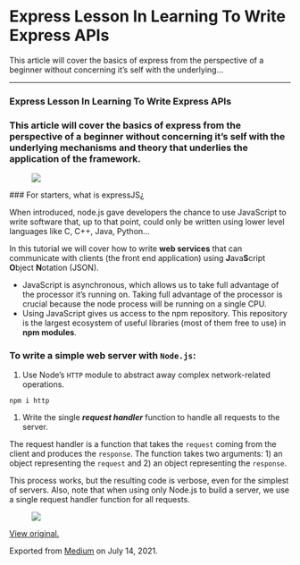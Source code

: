 # Express Lesson In Learning To Write Express APIs

This article will cover the basics of express from the perspective of a beginner without concerning it’s self with the underlying…

---

### Express Lesson In Learning To Write Express APIs

### This article will cover the basics of express from the perspective of a beginner without concerning it’s self with the underlying mechanisms and theory that underlies the application of the framework. 

<figure><img src="https://cdn-images-1.medium.com/max/800/0*yUozFGA0FQpjcXFf.gif" class="graf-image" /></figure>### For starters, what is expressJS¿

When introduced, node.js gave developers the chance to use JavaScript to write software that, up to that point, could only be written using lower level languages like C, C++, Java, Python…

In this tutorial we will cover how to write **web services** that can communicate with clients (the front end application) using **J**ava**S**cript **O**bject **N**otation (JSON).

- <span id="5334">JavaScript is asynchronous, which allows us to take full advantage of the processor it’s running on. Taking full advantage of the processor is crucial because the node process will be running on a single CPU.</span>
- <span id="0b8b">Using JavaScript gives us access to the npm repository. This repository is the largest ecosystem of useful libraries (most of them free to use) in **npm modules**.</span>

### To write a simple web server with `Node.js`:

1.  <span id="7e3f">Use Node’s `HTTP` module to abstract away complex network-related operations.</span>

<!-- -->

    npm i http

1.  <span id="50b0">Write the single **_request handler_** function to handle all requests to the server.</span>

The request handler is a function that takes the `request` coming from the client and produces the `response`. The function takes two arguments: 1) an object representing the `request` and 2) an object representing the `response`.

This process works, but the resulting code is verbose, even for the simplest of servers. Also, note that when using only Node.js to build a server, we use a single request handler function for all requests.

<figure><img src="https://cdn-images-1.medium.com/max/800/0*PTKhCN2p9S8EDZ4r.gif" class="graf-image" /></figure>

[View original.](https://medium.com/p/75e3267b284a)

Exported from [Medium](https://medium.com) on July 14, 2021.
